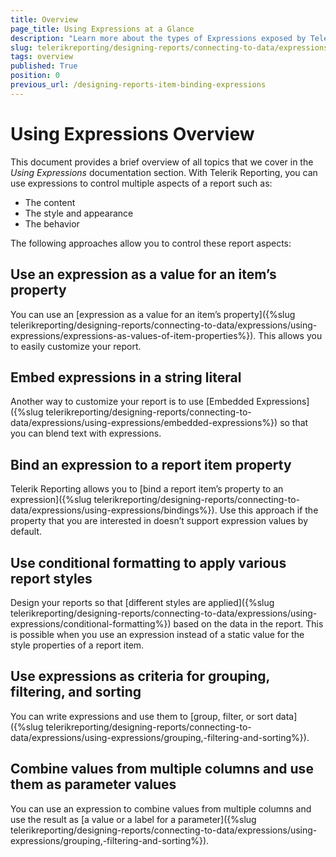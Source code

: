 ```yaml
---
title: Overview
page_title: Using Expressions at a Glance
description: "Learn more about the types of Expressions exposed by Telerik Reporting and how to use them in different scenarios."
slug: telerikreporting/designing-reports/connecting-to-data/expressions/using-expressions/overview
tags: overview
published: True
position: 0
previous_url: /designing-reports-item-binding-expressions
---
```


# Using Expressions Overview

This document provides a brief overview of all topics that we cover in the *Using Expressions* documentation section. With Telerik Reporting, you can use expressions to control multiple aspects of a report such as:

* The content
* The style and appearance
* The behavior

The following approaches allow you to control these report aspects:

## Use an expression as a value for an item’s property

You can use an [expression as a value for an item’s property]({%slug telerikreporting/designing-reports/connecting-to-data/expressions/using-expressions/expressions-as-values-of-item-properties%}). This allows you to easily customize your report.

## Embed expressions in a string literal

Another way to customize your report is to use [Embedded Expressions]({%slug telerikreporting/designing-reports/connecting-to-data/expressions/using-expressions/embedded-expressions%}) so that you can blend text with expressions.

## Bind an expression to a report item property

Telerik Reporting allows you to [bind a report item’s property to an expression]({%slug telerikreporting/designing-reports/connecting-to-data/expressions/using-expressions/bindings%}). Use this approach if the property that you are interested in doesn’t support expression values by default.

## Use conditional formatting to apply various report styles

Design your reports so that [different styles are applied]({%slug telerikreporting/designing-reports/connecting-to-data/expressions/using-expressions/conditional-formatting%}) based on the data in the report. This is possible when you use an expression instead of a static value for the style properties of a report item.

## Use expressions as criteria for grouping, filtering, and sorting

You can write expressions and use them to [group, filter, or sort data]({%slug telerikreporting/designing-reports/connecting-to-data/expressions/using-expressions/grouping,-filtering-and-sorting%}).

## Combine values from multiple columns and use them as parameter values

You can use an expression to combine values from multiple columns and use the result as [a value or a label for a parameter]({%slug telerikreporting/designing-reports/connecting-to-data/expressions/using-expressions/grouping,-filtering-and-sorting%}).
